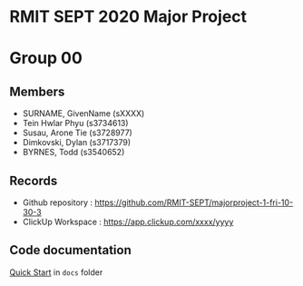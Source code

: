 # RMIT SEPT 2020 Major Project

# Group 00

## Members
* SURNAME, GivenName (sXXXX)
* Tein Hwlar Phyu (s3734613)
* Susau, Arone Tie (s3728977)
* Dimkovski, Dylan (s3717379)
* BYRNES, Todd (s3540652)

## Records

* Github repository : https://github.com/RMIT-SEPT/majorproject-1-fri-10-30-3
* ClickUp Workspace : https://app.clickup.com/xxxx/yyyy


## Code documentation

[Quick Start](/docs/README.md) in `docs` folder
